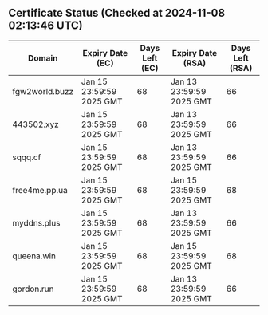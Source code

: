 ## Certificate Status (Checked at 2024-11-08 02:13:46 UTC)
| Domain | Expiry Date (EC) | Days Left (EC) | Expiry Date (RSA) | Days Left (RSA) |
|--------|-------------------|----------------|--------------------|--------------------|
| fgw2world.buzz | Jan 15 23:59:59 2025 GMT | 68 | Jan 13 23:59:59 2025 GMT | 66 |
| 443502.xyz | Jan 15 23:59:59 2025 GMT | 68 | Jan 13 23:59:59 2025 GMT | 66 |
| sqqq.cf | Jan 15 23:59:59 2025 GMT | 68 | Jan 13 23:59:59 2025 GMT | 66 |
| free4me.pp.ua | Jan 15 23:59:59 2025 GMT | 68 | Jan 15 23:59:59 2025 GMT | 68 |
| myddns.plus | Jan 15 23:59:59 2025 GMT | 68 | Jan 13 23:59:59 2025 GMT | 66 |
| queena.win | Jan 15 23:59:59 2025 GMT | 68 | Jan 15 23:59:59 2025 GMT | 68 |
| gordon.run | Jan 15 23:59:59 2025 GMT | 68 | Jan 13 23:59:59 2025 GMT | 66 |

